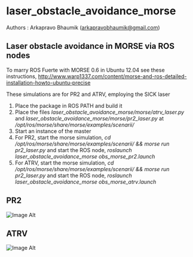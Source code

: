 laser_obstacle_avoidance_morse
==============================
Authors : Arkapravo Bhaumik (arkapravobhaumik@gmail.com)

Laser obstacle avoidance in MORSE via ROS nodes
--------------------------------------------
To marry ROS Fuerte with MORSE 0.6 in Ubuntu 12.04 see these instructions, 
http://www.warp1337.com/content/morse-and-ros-detailed-installation-howto-ubuntu-precise

These simulations are for PR2 and ATRV, employing the SICK laser

1. Place the package in ROS PATH and build it
2. Place the files _laser_obstacle_avoidance_morse/morse/atrv_laser.py_ and _laser_obstacle_avoidance_morse/morse/pr2_laser.py_ at _/opt/ros/morse/share/morse/examples/scenarii/_
3. Start an instance of the master
4. For PR2, start the morse simulation, _cd /opt/ros/morse/share/morse/examples/scenarii/ && morse run pr2_laser.py_ and start the ROS node, _roslaunch laser_obstacle_avoidance_morse obs_morse_pr2.launch_
5. For ATRV, start the morse simulation, _cd /opt/ros/morse/share/morse/examples/scenarii/ && morse run pr2_laser.py_ and start the ROS node, _roslaunch laser_obstacle_avoidance_morse obs_morse_atrv.launch_

PR2
-------------
![Image Alt](https://lh5.googleusercontent.com/-AKhCe3Tls6o/UUzefpEZjZI/AAAAAAAACZw/OC96MVG-WT0/s874/1.png)

ATRV
-------------
![Image Alt](https://lh6.googleusercontent.com/-7YZhCKeiokg/UUzeiipSy1I/AAAAAAAACZ4/WSOrYGjMXcU/s876/2.png)
